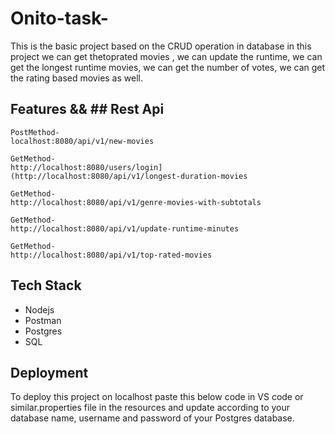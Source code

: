 # Onito-task-
This is the basic project based on the CRUD operation in database in this project we can get thetoprated movies , we can update the runtime, we can get the longest runtime movies, we can get the number of votes, we can get the rating based movies as well.

## Features && ## Rest Api
 
 ```new movies 
PostMethod-
localhost:8080/api/v1/new-movies
```

```Longest duration movies
GetMethod-
http://localhost:8080/users/login](http://localhost:8080/api/v1/longest-duration-movies
```

```genre-movies-with-subtotals
GetMethod-
http://localhost:8080/api/v1/genre-movies-with-subtotals
```

```update runtime
GetMethod-
http://localhost:8080/api/v1/update-runtime-minutes
```

```update runtime
GetMethod-
http://localhost:8080/api/v1/top-rated-movies
```

## Tech Stack
- Nodejs
- Postman
- Postgres
- SQL

## Deployment

To deploy this project on localhost paste this below code in VS code or similar.properties file in the 
resources and update according to your database name, username and password of your Postgres database.


